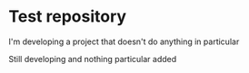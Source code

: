 # Test repository

I'm developing a project that doesn't do anything in particular

Still developing and nothing particular added
